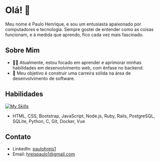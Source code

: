 # Olá! 👋

Meu nome é Paulo Henrique, e sou um entusiasta apaixonado por computadores e tecnologia. Sempre gostei de entender como as coisas funcionam, e à medida que aprendo, fico cada vez mais fascinado.

## Sobre Mim

- 👨‍💻 Atualmente, estou focado em aprender e aprimorar minhas habilidades em desenvolvimento web, com ênfase no backend.
- 💼 Meu objetivo é construir uma carreira sólida na área de desenvolvimento de software.

## Habilidades
[![My Skills](https://skillicons.dev/icons?i=html,css,bootstrap,js,nodejs,ruby,rails,postgresql,sqlite,python,c,git,docker,vue)](https://skillicons.dev)
- HTML, CSS, Bootstrap, JavaScript, Node.js, Ruby, Rails, PostgreSQL, SQLite, Python, C, Git, Docker, Vue

## Contato

- LinkedIn: [paulohreis1](https://www.linkedin.com/in/paulohreis1/)
- Email: hreispaulo1@gmail.com

